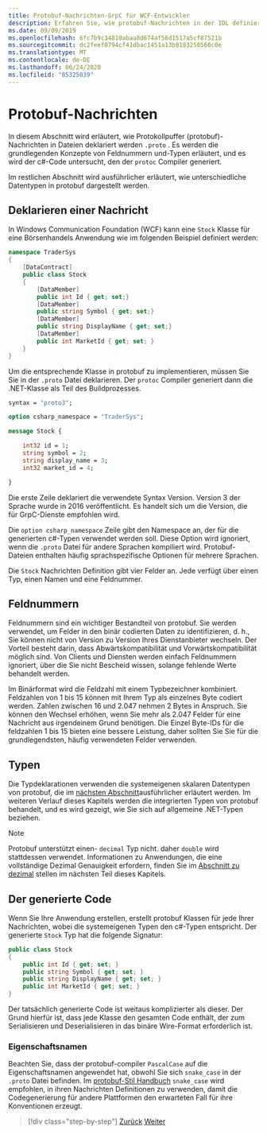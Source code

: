 ```yaml
---
title: Protobuf-Nachrichten-GrpC für WCF-Entwickler
description: Erfahren Sie, wie protobuf-Nachrichten in der IDL definiert und in c# generiert werden.
ms.date: 09/09/2019
ms.openlocfilehash: 6fc7b9c34810abaa8d674af56d1517a5cf87521b
ms.sourcegitcommit: dc2feef0794cf41dbac1451a13b8183258566c0e
ms.translationtype: MT
ms.contentlocale: de-DE
ms.lasthandoff: 06/24/2020
ms.locfileid: "85325039"
---
```

# <a name="protobuf-messages"></a>Protobuf-Nachrichten

In diesem Abschnitt wird erläutert, wie Protokollpuffer (protobuf)-Nachrichten in Dateien deklariert werden `.proto` . Es werden die grundlegenden Konzepte von Feldnummern und-Typen erläutert, und es wird der c#-Code untersucht, den der `protoc` Compiler generiert.

Im restlichen Abschnitt wird ausführlicher erläutert, wie unterschiedliche Datentypen in protobuf dargestellt werden.

## <a name="declaring-a-message"></a>Deklarieren einer Nachricht

In Windows Communication Foundation (WCF) kann eine `Stock` Klasse für eine Börsenhandels Anwendung wie im folgenden Beispiel definiert werden:

```csharp
namespace TraderSys
{
    [DataContract]
    public class Stock
    {
        [DataMember]
        public int Id { get; set;}
        [DataMember]
        public string Symbol { get; set;}
        [DataMember]
        public string DisplayName { get; set;}
        [DataMember]
        public int MarketId { get; set; }
    }
}
```

Um die entsprechende Klasse in protobuf zu implementieren, müssen Sie Sie in der `.proto` Datei deklarieren. Der `protoc` Compiler generiert dann die .NET-Klasse als Teil des Buildprozesses.

```protobuf
syntax = "proto3";

option csharp_namespace = "TraderSys";

message Stock {

    int32 id = 1;
    string symbol = 2;
    string display_name = 3;
    int32 market_id = 4;

}  
```

Die erste Zeile deklariert die verwendete Syntax Version. Version 3 der Sprache wurde in 2016 veröffentlicht. Es handelt sich um die Version, die für GrpC-Dienste empfohlen wird.

Die `option csharp_namespace` Zeile gibt den Namespace an, der für die generierten c#-Typen verwendet werden soll. Diese Option wird ignoriert, wenn die `.proto` Datei für andere Sprachen kompiliert wird. Protobuf-Dateien enthalten häufig sprachspezifische Optionen für mehrere Sprachen.

Die `Stock` Nachrichten Definition gibt vier Felder an. Jede verfügt über einen Typ, einen Namen und eine Feldnummer.

## <a name="field-numbers"></a>Feldnummern

Feldnummern sind ein wichtiger Bestandteil von protobuf. Sie werden verwendet, um Felder in den binär codierten Daten zu identifizieren, d. h., Sie können nicht von Version zu Version Ihres Dienstanbieter wechseln. Der Vorteil besteht darin, dass Abwärtskompatibilität und Vorwärtskompatibilität möglich sind. Von Clients und Diensten werden einfach Feldnummern ignoriert, über die Sie nicht Bescheid wissen, solange fehlende Werte behandelt werden.

Im Binärformat wird die Feldzahl mit einem Typbezeichner kombiniert. Feldzahlen von 1 bis 15 können mit Ihrem Typ als einzelnes Byte codiert werden. Zahlen zwischen 16 und 2.047 nehmen 2 Bytes in Anspruch. Sie können den Wechsel erhöhen, wenn Sie mehr als 2.047 Felder für eine Nachricht aus irgendeinem Grund benötigen. Die Einzel Byte-IDs für die feldzahlen 1 bis 15 bieten eine bessere Leistung, daher sollten Sie Sie für die grundlegendsten, häufig verwendeten Felder verwenden.

## <a name="types"></a>Typen

Die Typdeklarationen verwenden die systemeigenen skalaren Datentypen von protobuf, die im [nächsten Abschnitt](protobuf-data-types.md)ausführlicher erläutert werden. Im weiteren Verlauf dieses Kapitels werden die integrierten Typen von protobuf behandelt, und es wird gezeigt, wie Sie sich auf allgemeine .NET-Typen beziehen.

> [!NOTE]
> Protobuf unterstützt einen- `decimal` Typ nicht. daher `double` wird stattdessen verwendet. Informationen zu Anwendungen, die eine vollständige Dezimal Genauigkeit erfordern, finden Sie im [Abschnitt zu dezimal](protobuf-data-types.md#decimals) stellen im nächsten Teil dieses Kapitels.

## <a name="the-generated-code"></a>Der generierte Code

Wenn Sie Ihre Anwendung erstellen, erstellt protobuf Klassen für jede Ihrer Nachrichten, wobei die systemeigenen Typen den c#-Typen entspricht. Der generierte `Stock` Typ hat die folgende Signatur:

```csharp
public class Stock
{
    public int Id { get; set; }
    public string Symbol { get; set; }
    public string DisplayName { get; set; }
    public int MarketId { get; set; }
}
```

Der tatsächlich generierte Code ist weitaus komplizierter als dieser. Der Grund hierfür ist, dass jede Klasse den gesamten Code enthält, der zum Serialisieren und Deserialisieren in das binäre Wire-Format erforderlich ist.

### <a name="property-names"></a>Eigenschaftsnamen

Beachten Sie, dass der protobuf-compiler `PascalCase` auf die Eigenschaftsnamen angewendet hat, obwohl Sie sich `snake_case` in der `.proto` Datei befinden. Im [protobuf-Stil Handbuch](https://developers.google.com/protocol-buffers/docs/style) `snake_case` wird empfohlen, in ihren Nachrichten Definitionen zu verwenden, damit die Codegenerierung für andere Plattformen den erwarteten Fall für ihre Konventionen erzeugt.

>[!div class="step-by-step"]
>[Zurück](protocol-buffers.md)
>[Weiter](protobuf-data-types.md)
